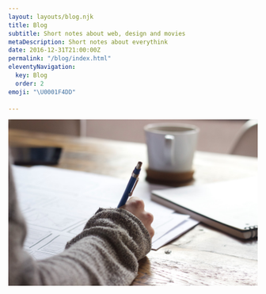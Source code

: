 ```yaml
---
layout: layouts/blog.njk
title: Blog
subtitle: Short notes about web, design and movies
metaDescription: Short notes about everythink
date: 2016-12-31T21:00:00Z
permalink: "/blog/index.html"
eleventyNavigation:
  key: Blog
  order: 2
emoji: "\U0001F4DD"

---
```

![Notes](/static/img/notes.jpg "Notes")